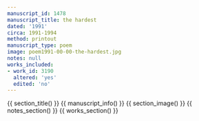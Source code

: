```yaml
---
manuscript_id: 1478
manuscript_title: the hardest
dated: '1991'
circa: 1991-1994
method: printout
manuscript_type: poem
image: poem1991-00-00-the-hardest.jpg
notes: null
works_included:
- work_id: 3190
  altered: 'yes'
  edited: 'no'
---
```


{{ section_title() }}
{{ manuscript_info() }}
{{ section_image() }}
{{ notes_section() }}
{{ works_section() }}
